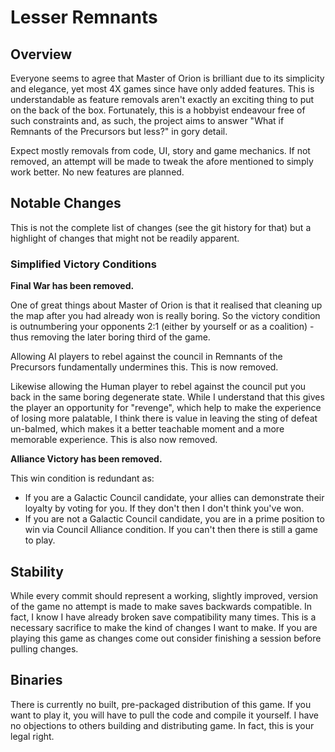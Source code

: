 # Lesser Remnants

## Overview

Everyone seems to agree that Master of Orion is brilliant due to its simplicity and elegance, yet most 4X games since have only added features.
This is understandable as feature removals aren't exactly an exciting thing to put on the back of the box.
Fortunately, this is a hobbyist endeavour free of such constraints and, as such, the project aims to answer "What if Remnants of the Precursors but less?" in gory detail.

Expect mostly removals from code, UI, story and game mechanics. 
If not removed, an attempt will be made to tweak the afore mentioned to simply work better.
No new features are planned.

## Notable Changes

This is not the complete list of changes (see the git history for that) but a highlight of changes that might not be readily apparent. 

### Simplified Victory Conditions

<strong>Final War has been removed.</strong>

One of great things about Master of Orion is that it realised that cleaning up the map after you had already won is really boring. 
So the victory condition is outnumbering your opponents 2:1 (either by yourself or as a coalition) - thus removing the later boring third of the game.

Allowing AI players to rebel against the council in Remnants of the Precursors fundamentally undermines this. 
This is now removed.

Likewise allowing the Human player to rebel against the council put you back in the same boring degenerate state.
While I understand that this gives the player an opportunity for "revenge", which help to make the experience of losing more palatable, I think there is value in leaving the sting of defeat un-balmed, which makes it a better teachable moment and a more memorable experience. 
This is also now removed.

<strong>Alliance Victory has been removed.</strong>

This win condition is redundant as:
* If you are a Galactic Council candidate, your allies can demonstrate their loyalty by voting for you. If they don't then I don't think you've won.
* If you are not a Galactic Council candidate, you are in a prime position to win via Council Alliance condition. If you can't then there is still a game to play.

## Stability

While every commit should represent a working, slightly improved, version of the game no attempt is made to make saves backwards compatible.
In fact, I know I have already broken save compatibility many times. 
This is a necessary sacrifice to make the kind of changes I want to make.
If you are playing this game as changes come out consider finishing a session before pulling changes.

## Binaries

There is currently no built, pre-packaged distribution of this game. 
If you want to play it, you will have to pull the code and compile it yourself.
I have no objections to others building and distributing game.
In fact, this is your legal right.
